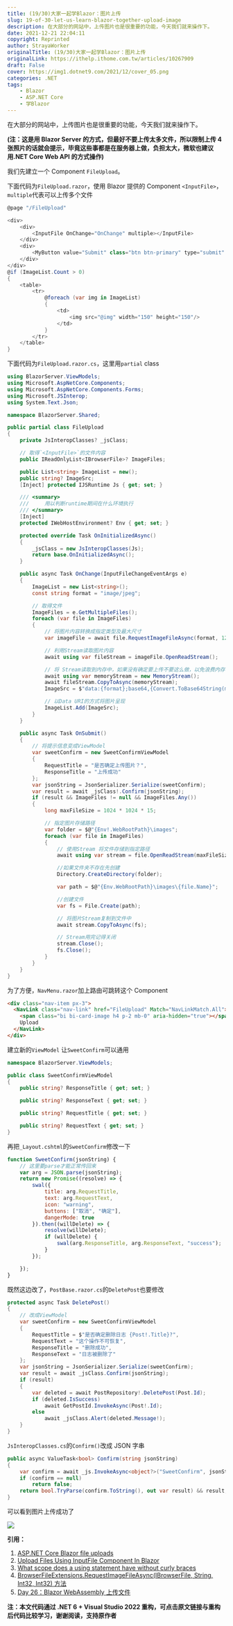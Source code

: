```yaml
---
title: (19/30)大家一起学Blazor：图片上传
slug: 19-of-30-let-us-learn-blazor-together-upload-image
description: 在大部分的网站中，上传图片也是很重要的功能，今天我们就来操作下。
date: 2021-12-21 22:04:11
copyright: Reprinted
author: StrayaWorker
originalTitle: (19/30)大家一起学Blazor：图片上传
originalLink: https://ithelp.ithome.com.tw/articles/10267909
draft: False
cover: https://img1.dotnet9.com/2021/12/cover_05.png
categories: .NET
tags: 
    - Blazor
    - ASP.NET Core
    - 学Blazor
---
```


在大部分的网站中，上传图片也是很重要的功能，今天我们就来操作下。

**(注：这是用 Blazor Server 的方式，但最好不要上传太多文件，所以限制上传 4 张照片的话就会提示，毕竟这些事都是在服务器上做，负担太大，微软也建议用.NET Core Web API 的方式操作)**

我们先建立一个 Component `FileUpload`。

下面代码为`FileUpload.razor`，使用 Blazor 提供的 Component `<InputFile>`，`multiple`代表可以上传多个文件

```C#
@page "/FileUpload"

<div>
    <div>
        <InputFile OnChange="OnChange" multiple></InputFile>
    </div>
    <div>
        <MyButton value="Submit" class="btn btn-primary" type="submit" @onclick="OnSubmit"></MyButton>
    </div>
</div>
@if (ImageList.Count > 0)
{
    <table>
        <tr>
            @foreach (var img in ImageList)
            {
                <td>
                    <img src="@img" width="150" height="150"/>
                </td>
            }
        </tr>
    </table>
}
```

下面代码为`FileUpload.razor.cs`，这里用`partial` class

```C#
using BlazorServer.ViewModels;
using Microsoft.AspNetCore.Components;
using Microsoft.AspNetCore.Components.Forms;
using Microsoft.JSInterop;
using System.Text.Json;

namespace BlazorServer.Shared;

public partial class FileUpload
{
	private JsInteropClasses? _jsClass;

	// 取得`<InputFile>`的文件内容
	public IReadOnlyList<IBrowserFile>? ImageFiles;

	public List<string> ImageList = new();
	public string? ImageSrc;
	[Inject] protected IJSRuntime Js { get; set; }

	/// <summary>
	///     用以判断runtime期间在什么环境执行
	/// </summary>
	[Inject]
	protected IWebHostEnvironment? Env { get; set; }

	protected override Task OnInitializedAsync()
	{
		_jsClass = new JsInteropClasses(Js);
		return base.OnInitializedAsync();
	}

	public async Task OnChange(InputFileChangeEventArgs e)
	{
		ImageList = new List<string>();
		const string format = "image/jpeg";

		// 取得文件
		ImageFiles = e.GetMultipleFiles();
		foreach (var file in ImageFiles)
		{
			// 将图片内容转换成指定类型及最大尺寸
			var imageFile = await file.RequestImageFileAsync(format, 1200, 675);

			// 利用Stream读取图片内容
			await using var fileStream = imageFile.OpenReadStream();

			// 将 Stream读取到内存中，如果没有确定要上传不要这么做，以免浪费内存
			await using var memoryStream = new MemoryStream();
			await fileStream.CopyToAsync(memoryStream);
			ImageSrc = $"data:{format};base64,{Convert.ToBase64String(memoryStream.ToArray())}";

			// 以Data URI的方式将图片呈现
			ImageList.Add(ImageSrc);
		}
	}

	public async Task OnSubmit()
	{
		// 将提示信息变成ViewModel
		var sweetConfirm = new SweetConfirmViewModel
		{
			RequestTitle = "是否确定上传图片？",
			ResponseTitle = "上传成功"
		};
		var jsonString = JsonSerializer.Serialize(sweetConfirm);
		var result = await _jsClass!.Confirm(jsonString);
		if (result && ImageFiles != null && ImageFiles.Any())
		{
			long maxFileSize = 1024 * 1024 * 15;

			// 指定图片存储路径
			var folder = $@"{Env!.WebRootPath}\images";
			foreach (var file in ImageFiles)
			{
				// 使用Stream 将文件存储到指定路径
				await using var stream = file.OpenReadStream(maxFileSize);

				//如果文件夹不存在先创建
				Directory.CreateDirectory(folder);

				var path = $@"{Env.WebRootPath}\images\{file.Name}";

				//创建文件
				var fs = File.Create(path);

				// 将图片Stream复制到文件中
				await stream.CopyToAsync(fs);

				// Stream用完记得关闭
				stream.Close();
				fs.Close();
			}
		}
	}
}
```

为了方便，`NavMenu.razor`加上路由可跳转这个 Component

```html
<div class="nav-item px-3">
  <NavLink class="nav-link" href="FileUpload" Match="NavLinkMatch.All">
    <span class="bi bi-card-image h4 p-2 mb-0" aria-hidden="true"></span> File
    Upload
  </NavLink>
</div>
```

建立新的`ViewModel` 让`SweetConfirm`可以通用

```C#
namespace BlazorServer.ViewModels;

public class SweetConfirmViewModel
{
	public string? ResponseTitle { get; set; }

	public string? ResponseText { get; set; }

	public string? RequestTitle { get; set; }

	public string? RequestText { get; set; }
}
```

再把`_Layout.cshtml`的`SweetConfirm`修改一下

```JavaScript
function SweetConfirm(jsonString) {
    // 这里要parse才能正常传回来
    var arg = JSON.parse(jsonString);
    return new Promise((resolve) => {
        swal({
            title: arg.RequestTitle,
            text: arg.RequestText,
            icon: "warning",
            buttons: ["取消", "确定"],
            dangerMode: true
        }).then((willDelete) => {
            resolve(willDelete);
            if (willDelete) {
                swal(arg.ResponseTitle, arg.ResponseText, "success");
            }
        });

    });
}
```

既然这边改了，`PostBase.razor.cs`的`DeletePost`也要修改

```C#
protected async Task DeletePost()
{
    // 改成ViewModel
    var sweetConfirm = new SweetConfirmViewModel
    {
        RequestTitle = $"是否确定删除日志 {Post!.Title}?",
        RequestText = "这个操作不可恢复",
        ResponseTitle = "删除成功",
        ResponseText = "日志被删除了"
    };
    var jsonString = JsonSerializer.Serialize(sweetConfirm);
    var result = await _jsClass.Confirm(jsonString);
    if (result)
    {
        var deleted = await PostRepository!.DeletePost(Post.Id);
        if (deleted.IsSuccess)
            await GetPostId.InvokeAsync(Post!.Id);
        else
            await _jsClass.Alert(deleted.Message!);
    }
}
```

`JsInteropClasses.cs`的`Confirm()`改成 JSON 字串

```C#
public async ValueTask<bool> Confirm(string jsonString)
{
    var confirm = await _js.InvokeAsync<object?>("SweetConfirm", jsonString);
    if (confirm == null)
        return false;
    return bool.TryParse(confirm.ToString(), out var result) && result;
}
```

可以看到图片上传成功了

![](https://img1.dotnet9.com/2021/12/2901.gif)

**引用：**

1. [ASP.NET Core Blazor file uploads](https://docs.microsoft.com/en-us/aspnet/core/blazor/file-uploads?view=aspnetcore-5.0&pivots=server)
2. [Upload Files Using InputFile Component In Blazor](http://www.binaryintellect.net/articles/06473cc7-a391-409e-948d-3752ba3b4a6c.aspx)
3. [What scope does a using statement have without curly braces](https://stackoverflow.com/a/24819614)
4. [BrowserFileExtensions.RequestImageFileAsync(IBrowserFile, String, Int32, Int32) 方法](https://docs.microsoft.com/zh-tw/dotnet/api/microsoft.aspnetcore.components.forms.browserfileextensions.requestimagefileasync?view=aspnetcore-5.0)
5. [Day 26：Blazor WebAssembly 上传文件](https://ithelp.ithome.com.tw/articles/10251852)

**注：本文代码通过 .NET 6 + Visual Studio 2022 重构，可点击原文链接与重构后代码比较学习，谢谢阅读，支持原作者**
